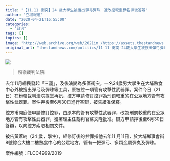 ```yaml
---
title: "【11.11 衝突】24 歲大學生被搜出彈弓彈珠　遭改控較重罪名押後答辯"
author: "立場報道"
date: "2020-04-21T16:55:00"
categories:
  - "政治"
tags: []
topics: []
image: "http://web.archive.org/web/2021im_/https://assets.thestandnews.com/media/photos/E89EA2E5B995E688AAE59C96202020-02-1420E4B88BE58D885.19.48_JAusr_6SPXbNZ.png"
original_url: "thestandnews.com/politics/11-11-衝突-24歲大學生被搜出彈弓彈珠-控方改控較重控罪押後答辯"
---
```

![](http://web.archive.org/web/2021im_/https://assets.thestandnews.com/media/photos/E89EA2E5B995E688AAE59C96202020-02-1420E4B88BE58D885.19.48_JAusr_6SPXbNZ.png)
> 粉嶺裁判法院

去年11月網民發起「三罷」，及後演變為多區衝突。一名24歲男大學生在大埔熟食中心外被搜出彈弓及彈珠等工具，原被控一項管有攻擊性武器罪。案件今日（21日）在粉嶺裁判法院提堂再訊，控方申請修訂控罪為刑罰較重的在公眾地方管有攻擊性武器罪。案件押後至6月30日進行答辯，被告續准保釋。

控方甫開庭便申請修訂控罪，由原本的管有攻擊性武器罪，改為刑罰較重的在公眾地方管有攻擊性武器罪，獲署理主任裁判官蘇文隆批准。辯方申請押後至6月30日答辯，以向控方索取相關文件。

被告黃葦納（24 歲，學生），經修訂後的控罪指他去年11 月11日，於大埔鄉事會街8號綜合大樓二樓熟食中心的公眾地方，管有一把彈弓、多顆金屬彈丸及彈珠。

案件編號：FLCC4999/2019